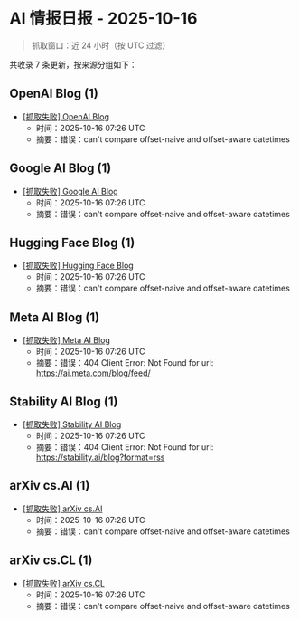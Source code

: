 # AI 情报日报 - 2025-10-16

> 抓取窗口：近 24 小时（按 UTC 过滤）

共收录 7 条更新，按来源分组如下：

## OpenAI Blog (1)

- [[抓取失败] OpenAI Blog](https://openai.com/blog/rss.xml)  
  - 时间：2025-10-16 07:26 UTC
  - 摘要：错误：can't compare offset-naive and offset-aware datetimes

## Google AI Blog (1)

- [[抓取失败] Google AI Blog](https://blog.research.google/atom.xml)  
  - 时间：2025-10-16 07:26 UTC
  - 摘要：错误：can't compare offset-naive and offset-aware datetimes

## Hugging Face Blog (1)

- [[抓取失败] Hugging Face Blog](https://huggingface.co/blog/feed.xml)  
  - 时间：2025-10-16 07:26 UTC
  - 摘要：错误：can't compare offset-naive and offset-aware datetimes

## Meta AI Blog (1)

- [[抓取失败] Meta AI Blog](https://ai.facebook.com/blog/feed/)  
  - 时间：2025-10-16 07:26 UTC
  - 摘要：错误：404 Client Error: Not Found for url: https://ai.meta.com/blog/feed/

## Stability AI Blog (1)

- [[抓取失败] Stability AI Blog](https://stability.ai/blog/rss.xml)  
  - 时间：2025-10-16 07:26 UTC
  - 摘要：错误：404 Client Error: Not Found for url: https://stability.ai/blog?format=rss

## arXiv cs.AI (1)

- [[抓取失败] arXiv cs.AI](https://arxiv.org/rss/cs.AI)  
  - 时间：2025-10-16 07:26 UTC
  - 摘要：错误：can't compare offset-naive and offset-aware datetimes

## arXiv cs.CL (1)

- [[抓取失败] arXiv cs.CL](https://arxiv.org/rss/cs.CL)  
  - 时间：2025-10-16 07:26 UTC
  - 摘要：错误：can't compare offset-naive and offset-aware datetimes
